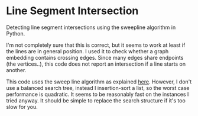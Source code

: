 Line Segment Intersection
=================

Detecting line segment intersections using the sweepline algorithm in Python.

I'm not completely sure that this is correct, but it seems to work at least if the lines are in general position. I used it to check whether a graph embedding contains crossing edges. Since many edges share endpoints (the vertices..), this code does not report an intersection if a line starts on another.

This code uses the sweep line algorithm as explained [here](http://www.cs.uiuc.edu/~jeffe/teaching/373/notes/x06-sweepline.pdf). However, I don't use a balanced search tree, instead I insertion-sort a list, so the worst case performance is quadratic. It seems to be reasonably fast on the instances I tried anyway. It should be simple to replace the search structure if it's too slow for you.

